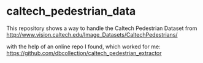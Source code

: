 # caltech_pedestrian_data

This repository shows a way to handle the Caltech Pedestrian Dataset from http://www.vision.caltech.edu/Image_Datasets/CaltechPedestrians/

with the help of an online repo I found, which worked for me: https://github.com/dbcollection/caltech_pedestrian_extractor
